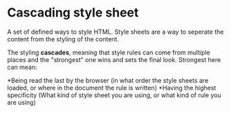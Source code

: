 Cascading style sheet
=====================

A set of defined ways to style HTML. Style sheets are a way to seperate the content from the styling of the content. 

The styling **cascades**, meaning that style rules can come from multiple places and the "strongest" one wins and sets the final look. Strongest here can mean:

*Being read the last by the browser (in what order the style sheets are loaded, or where in the document the rule is written)
*Having the highest specificity (What kind of style sheet you are using, or what kind of rule you are using)

